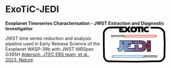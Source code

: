 # ExoTiC-JEDI
**Exoplanet Timeseries Characterisation - JWST Extraction and Diagnostic Investigatior**
<img src="docs/images/exotic-jedi_logo.jpg" align="right" width="200"/>

JWST time series reduction and analysis pipeline used in Early Release Science of the Exoplanet WASP-39b with JWST NIRSpec G395H [Alderson, JTEC ERS team, et al., 2023, Nature](https://ui.adsabs.harvard.edu/abs/2022arXiv221110488A/abstract)

